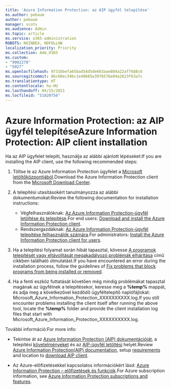 ```yaml
---
title: 'Azure Information Protection: az AIP ügyfél telepítése'
ms.author: pebaum
author: pebaum
manager: scotv
ms.audience: Admin
ms.topic: article
ms.service: o365-administration
ROBOTS: NOINDEX, NOFOLLOW
localization_priority: Priority
ms.collection: Adm_O365
ms.custom:
- "9002278"
- "5027"
ms.openlocfilehash: 97316befa65bad54d5de603aae804a22af7688c6
ms.sourcegitcommit: 8bc60ec34bc1e40685e3976576e04a2623f63a7c
ms.translationtype: HT
ms.contentlocale: hu-HU
ms.lasthandoff: 04/15/2021
ms.locfileid: "51820756"
---
```

# <a name="azure-information-protection-aip-client-installation"></a><span data-ttu-id="ad97e-102">Azure Information Protection: az AIP ügyfél telepítése</span><span class="sxs-lookup"><span data-stu-id="ad97e-102">Azure Information Protection: AIP client installation</span></span>

<span data-ttu-id="ad97e-103">Ha az AIP ügyfelet telepíti, használja az alábbi ajánlott lépéseket:</span><span class="sxs-lookup"><span data-stu-id="ad97e-103">If you are installing the AIP client, use the following recommended steps:</span></span>

1. <span data-ttu-id="ad97e-104">Töltse le az Azure Information Protection ügyfelet a [Microsoft letöltőközpontjából](https://www.microsoft.com/download/details.aspx?id=53018).</span><span class="sxs-lookup"><span data-stu-id="ad97e-104">Download the Azure Information Protection client from the [Microsoft Download Center](https://www.microsoft.com/download/details.aspx?id=53018).</span></span>

2. <span data-ttu-id="ad97e-105">A telepítési utasításokért tanulmányozza az alábbi dokumentumokat:</span><span class="sxs-lookup"><span data-stu-id="ad97e-105">Review the following documentation for installation instructions:</span></span>

    - <span data-ttu-id="ad97e-106">Végfelhasználóknak: [Az Azure Information Protection-ügyfél letöltése és telepítése](https://docs.microsoft.com/azure/information-protection/rms-client/install-client-app).</span><span class="sxs-lookup"><span data-stu-id="ad97e-106">For end users: [Download and install the Azure Information Protection client](https://docs.microsoft.com/azure/information-protection/rms-client/install-client-app).</span></span>
    - <span data-ttu-id="ad97e-107">Rendszergazdáknak: [Az Azure Information Protection-ügyfél telepítése felhasználók számára](https://docs.microsoft.com/azure/information-protection/rms-client/client-admin-guide-install).</span><span class="sxs-lookup"><span data-stu-id="ad97e-107">For administrators: [Install the Azure Information Protection client for users](https://docs.microsoft.com/azure/information-protection/rms-client/client-admin-guide-install).</span></span>

3. <span data-ttu-id="ad97e-108">Ha a telepítési folyamat során hibát tapasztal, kövesse [A programok telepítését vagy eltávolítását megakadályozó problémák elhárítása](https://support.microsoft.com/help/17588/windows-fix-problems-that-block-programs-being-installed-or-removed) című cikkben található útmutatást.</span><span class="sxs-lookup"><span data-stu-id="ad97e-108">If you have encountered an error during the installation process, follow the guidelines of [Fix problems that block programs from being installed or removed](https://support.microsoft.com/help/17588/windows-fix-problems-that-block-programs-being-installed-or-removed).</span></span>

4. <span data-ttu-id="ad97e-109">Ha a fenti eszköz futtatását követően még mindig problémákat tapasztal magának az ügyfélnek a telepítésekor, keresse meg a **%temp%** mappát, és adja meg a következővel kezdődő ügyféltelepítő naplófájlokat: Microsoft_Azure_Information_Protection_XXXXXXXXXX.log.</span><span class="sxs-lookup"><span data-stu-id="ad97e-109">If you still encounter problems installing the client itself after running the above tool, locate the **%temp%** folder and provide the client installation log files that start with Microsoft_Azure_Information_Protection_XXXXXXXXXX.log.</span></span>

<span data-ttu-id="ad97e-110">További információ:</span><span class="sxs-lookup"><span data-stu-id="ad97e-110">For more info:</span></span>

- <span data-ttu-id="ad97e-111">Tekintse át az [Azure Information Protection (AIP) dokumentációját](https://docs.microsoft.com/azure/information-protection/what-is-information-protection), a telepítési [követelményeket](https://docs.microsoft.com/azure/information-protection/get-started/requirements) és az [AIP-ügyfél letöltési](https://www.microsoft.com/download/details.aspx?id=53018) helyét.</span><span class="sxs-lookup"><span data-stu-id="ad97e-111">Review [Azure Information Protection(AIP) documentation](https://docs.microsoft.com/azure/information-protection/what-is-information-protection), setup [requirements](https://docs.microsoft.com/azure/information-protection/get-started/requirements) and location to [download AIP client](https://www.microsoft.com/download/details.aspx?id=53018).</span></span>

- <span data-ttu-id="ad97e-112">Az Azure-előfizetésekkel kapcsolatos információkért lásd: [Azure Information Protection – előfizetések és funkciók](https://azure.microsoft.com/pricing/details/information-protection).</span><span class="sxs-lookup"><span data-stu-id="ad97e-112">For Azure subscription information, see [Azure Information Protection subscriptions and features](https://azure.microsoft.com/pricing/details/information-protection).</span></span>
